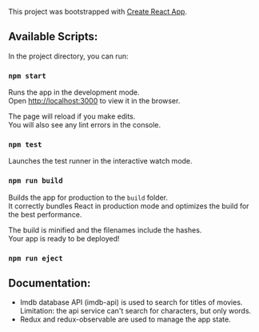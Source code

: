 This project was bootstrapped with [Create React App](https://github.com/facebookincubator/create-react-app).

## Available Scripts:

In the project directory, you can run:

### `npm start`

Runs the app in the development mode.<br>
Open [http://localhost:3000](http://localhost:3000) to view it in the browser.

The page will reload if you make edits.<br>
You will also see any lint errors in the console.

### `npm test`

Launches the test runner in the interactive watch mode.<br>

### `npm run build`

Builds the app for production to the `build` folder.<br>
It correctly bundles React in production mode and optimizes the build for the best performance.

The build is minified and the filenames include the hashes.<br>
Your app is ready to be deployed!

### `npm run eject`

## Documentation:
* Imdb database API (imdb-api) is used to search for titles of movies. Limitation: the api service can't search for characters, but only words.
* Redux and redux-observable are used to manage the app state.